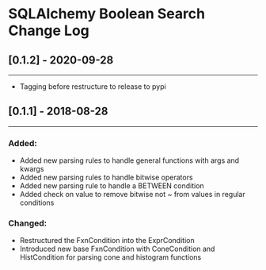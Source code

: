 # SQLAlchemy Boolean Search Change Log

## [0.1.2] - 2020-09-28
-----------------------
- Tagging before restructure to release to pypi

## [0.1.1] - 2018-08-28
-----------------------

### Added:
- Added new parsing rules to handle general functions with args and kwargs
- Added new parsing rules to handle bitwise operators
- Added new parsing rule to handle a BETWEEN condition
- Added check on value to remove bitwise not ~ from values in regular conditions

### Changed:
- Restructured the FxnCondition into the ExprCondition
- Introduced new base FxnCondition with ConeCondition and HistCondition for parsing cone and histogram functions

